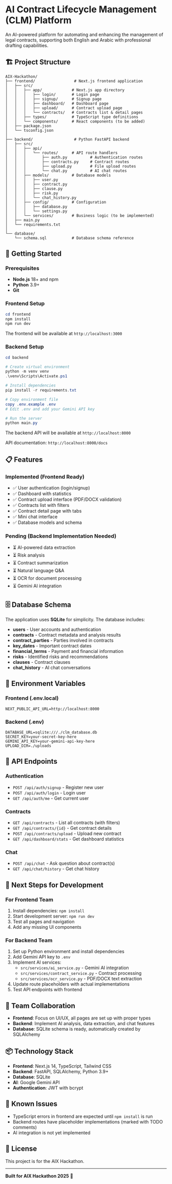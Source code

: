# AI Contract Lifecycle Management (CLM) Platform

An AI-powered platform for automating and enhancing the management of legal contracts, supporting both English and Arabic with professional drafting capabilities.

## 🏗️ Project Structure

```
AIX-Hackathon/
├── frontend/                 # Next.js frontend application
│   ├── src/
│   │   ├── app/             # Next.js app directory
│   │   │   ├── login/       # Login page
│   │   │   ├── signup/      # Signup page
│   │   │   ├── dashboard/   # Dashboard page
│   │   │   ├── upload/      # Contract upload page
│   │   │   └── contracts/   # Contracts list & detail pages
│   │   ├── types/           # TypeScript type definitions
│   │   └── components/      # React components (to be added)
│   ├── package.json
│   └── tsconfig.json
│
├── backend/                  # Python FastAPI backend
│   ├── src/
│   │   ├── api/
│   │   │   └── routes/      # API route handlers
│   │   │       ├── auth.py          # Authentication routes
│   │   │       ├── contracts.py     # Contract routes
│   │   │       ├── upload.py        # File upload routes
│   │   │       └── chat.py          # AI chat routes
│   │   ├── models/          # Database models
│   │   │   ├── user.py
│   │   │   ├── contract.py
│   │   │   ├── clause.py
│   │   │   ├── risk.py
│   │   │   └── chat_history.py
│   │   ├── config/          # Configuration
│   │   │   ├── database.py
│   │   │   └── settings.py
│   │   └── services/        # Business logic (to be implemented)
│   ├── main.py
│   └── requirements.txt
│
└── database/
    └── schema.sql           # Database schema reference
```

## 🚀 Getting Started

### Prerequisites

- **Node.js** 18+ and npm
- **Python** 3.9+
- **Git**

### Frontend Setup

```powershell
cd frontend
npm install
npm run dev
```

The frontend will be available at `http://localhost:3000`

### Backend Setup

```powershell
cd backend

# Create virtual environment
python -m venv venv
.\venv\Scripts\Activate.ps1

# Install dependencies
pip install -r requirements.txt

# Copy environment file
copy .env.example .env
# Edit .env and add your Gemini API key

# Run the server
python main.py
```

The backend API will be available at `http://localhost:8000`

API documentation: `http://localhost:8000/docs`

## 📋 Features

### Implemented (Frontend Ready)
- ✅ User authentication (login/signup)
- ✅ Dashboard with statistics
- ✅ Contract upload interface (PDF/DOCX validation)
- ✅ Contracts list with filters
- ✅ Contract detail page with tabs
- ✅ Mini chat interface
- ✅ Database models and schema

### Pending (Backend Implementation Needed)
- ⏳ AI-powered data extraction
- ⏳ Risk analysis
- ⏳ Contract summarization
- ⏳ Natural language Q&A
- ⏳ OCR for document processing
- ⏳ Gemini AI integration

## 🗄️ Database Schema

The application uses **SQLite** for simplicity. The database includes:

- **users** - User accounts and authentication
- **contracts** - Contract metadata and analysis results
- **contract_parties** - Parties involved in contracts
- **key_dates** - Important contract dates
- **financial_terms** - Payment and financial information
- **risks** - Identified risks and recommendations
- **clauses** - Contract clauses
- **chat_history** - AI chat conversations

## 🔑 Environment Variables

### Frontend (.env.local)
```
NEXT_PUBLIC_API_URL=http://localhost:8000
```

### Backend (.env)
```
DATABASE_URL=sqlite:///./clm_database.db
SECRET_KEY=your-secret-key-here
GEMINI_API_KEY=your-gemini-api-key-here
UPLOAD_DIR=./uploads
```

## 📝 API Endpoints

### Authentication
- `POST /api/auth/signup` - Register new user
- `POST /api/auth/login` - Login user
- `GET /api/auth/me` - Get current user

### Contracts
- `GET /api/contracts` - List all contracts (with filters)
- `GET /api/contracts/{id}` - Get contract details
- `POST /api/contracts/upload` - Upload new contract
- `GET /api/dashboard/stats` - Get dashboard statistics

### Chat
- `POST /api/chat` - Ask question about contract(s)
- `GET /api/chat/history` - Get chat history

## 🎯 Next Steps for Development

### For Frontend Team
1. Install dependencies: `npm install`
2. Start development server: `npm run dev`
3. Test all pages and navigation
4. Add any missing UI components

### For Backend Team
1. Set up Python environment and install dependencies
2. Add Gemini API key to `.env`
3. Implement AI services:
   - `src/services/ai_service.py` - Gemini AI integration
   - `src/services/contract_service.py` - Contract processing
   - `src/services/ocr_service.py` - PDF/DOCX text extraction
4. Update route placeholders with actual implementations
5. Test API endpoints with frontend

## 🤝 Team Collaboration

- **Frontend**: Focus on UI/UX, all pages are set up with proper types
- **Backend**: Implement AI analysis, data extraction, and chat features
- **Database**: SQLite schema is ready, automatically created by SQLAlchemy

## 📦 Technology Stack

- **Frontend**: Next.js 14, TypeScript, Tailwind CSS
- **Backend**: FastAPI, SQLAlchemy, Python 3.9+
- **Database**: SQLite
- **AI**: Google Gemini API
- **Authentication**: JWT with bcrypt

## 🐛 Known Issues

- TypeScript errors in frontend are expected until `npm install` is run
- Backend routes have placeholder implementations (marked with TODO comments)
- AI integration is not yet implemented

## 📄 License

This project is for the AIX Hackathon.

---

**Built for AIX Hackathon 2025** 🚀
